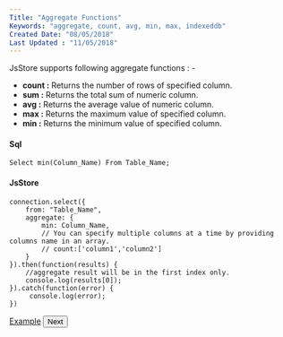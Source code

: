 ```yaml
---
Title: "Aggregate Functions"
Keywords: "aggregate, count, avg, min, max, indexeddb"
Created Date: "08/05/2018"
Last Updated : "11/05/2018"
---
```


JsStore supports following aggregate functions : -

*   **count :** Returns the number of rows of specified column.
*   **sum :** Returns the total sum of numeric column.
*   **avg :** Returns the average value of numeric column.
*   **max :** Returns the maximum value of specified column.
*   **min :** Returns the minimum value of specified column.

#### Sql

```
Select min(Column_Name) From Table_Name;
```

#### JsStore

```
connection.select({
    from: "Table_Name",
    aggregate: {
        min: Column_Name,
        // You can specify multiple columns at a time by providing columns name in an array.
        // count:['column1','column2']
    }
}).then(function(results) {
    //aggregate result will be in the first index only.
    console.log(results[0]);
}).catch(function(error) {
     console.log(error);
})
```
<p class="margin-top-40px text-center">
    <a class="btn info" target="_blank" href="/example/aggregate">Example</a>
    <button class="btn info btnNext">Next</button>
</p>